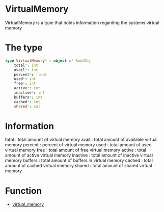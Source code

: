# VirtualMemory

VirtualMemory is a type that holds information regarding the systems virtual memory

# The type

```nim
type VirtualMemory* = object of RootObj
    total*: int
    avail*: int
    percent*: float
    used*: int
    free*: int
    active*: int
    inactive*: int
    buffers*: int
    cached*: int
    shared*: int
```

# Information

total       : total amount of virtual memory
avail       : total amount of available virtual memory
percent     : percent of virtual memory
used        : total amount of used virtual memory
free        : total amount of free virtual memory
active      : total amount of active virtual memory
inactive    : total amount of inactive virtual memory
buffers     : total amount of buffers in virtual memory
cached      : total amount of cached virtual memory
shared      : total amount of shared virtual memory

# Function

- [virtual_memory](../functions/virtual_memory.md)